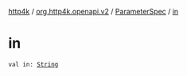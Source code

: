 [http4k](../../index.md) / [org.http4k.openapi.v2](../index.md) / [ParameterSpec](index.md) / [in](./in.md)

# in

`val in: `[`String`](https://kotlinlang.org/api/latest/jvm/stdlib/kotlin/-string/index.html)